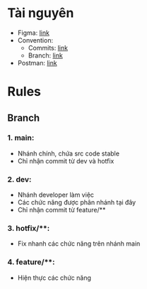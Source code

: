 # Tài nguyên
- Figma: [link](https://www.figma.com/design/uTkEonibfw65yzSsKfzFAN/Food-Delivery-App-UI-Kit-Design-%7C-Speedy-Chow-%7C-Figma-(Community)?node-id=26-377&t=jWiyFMc14Rd19LpD-0)
- Convention:
    - Commits: [link](https://www.conventionalcommits.org/en/v1.0.0/)
    - Branch: [link](https://dev.to/couchcamote/git-branching-name-convention-cch)
- Postman: [link](https://app.getpostman.com/join-team?invite_code=b3802289222a959f24c2869f06d7cf38&target_code=9c21a295c4818a55455507ff380869f4)
# Rules
## Branch
### 1. main:
- Nhánh chính, chứa src code stable
- Chỉ nhận commit từ dev và hotfix
### 2. dev:
- Nhánh developer làm việc
- Các chức năng được phân nhánh tại đây
- Chỉ nhận commit từ feature/**
### 3. hotfix/**:
- Fix nhanh các chức năng trên nhánh main
### 4. feature/**:
- Hiện thực các chức năng